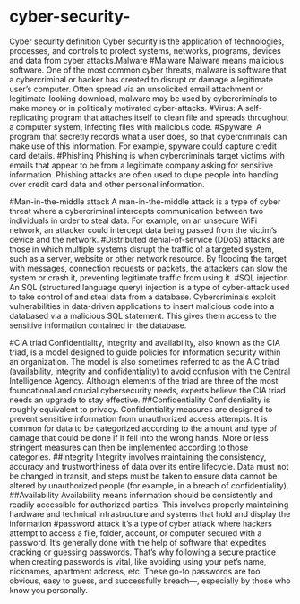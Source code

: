 # cyber-security-
Cyber security definition
Cyber security is the application of technologies, processes, and controls to protect systems, networks, programs, devices and data from cyber attacks.Malware
#Malware
Malware means malicious software. One of the most common cyber threats, malware is software that a cybercriminal or hacker has created to disrupt or damage a legitimate user’s computer. Often spread via an unsolicited email attachment or legitimate-looking download, malware may be used by cybercriminals to make money or in politically motivated cyber-attacks.
#Virus:
A self-replicating program that attaches itself to clean file and spreads throughout a computer system, infecting files with malicious code.
#Spyware: 
A program that secretly records what a user does, so that cybercriminals can make use of this information. For example, spyware could capture credit card details.
#Phishing
Phishing is when cybercriminals target victims with emails that appear to be from a legitimate company asking for sensitive information. Phishing attacks are often used to dupe people into handing over credit card data and other personal information.

#Man-in-the-middle attack
A man-in-the-middle attack is a type of cyber threat where a cybercriminal intercepts communication between two individuals in order to steal data.
For example, on an unsecure WiFi network, an attacker could intercept data being passed from the victim’s device and the network.
#Distributed denial-of-service 
(DDoS) attacks are those in which multiple systems disrupt the traffic of a targeted system, such as a server, website or other network resource. By flooding the target with messages, connection requests or packets, the attackers can slow the system or crash it, preventing legitimate traffic from using it.
#SQL injection
An SQL (structured language query) injection is a type of cyber-attack used to take control of and steal data from a database. Cybercriminals exploit vulnerabilities in data-driven applications to insert malicious code into a databased via a malicious SQL statement. This gives them access to the sensitive information contained in the database.

#CIA triad
Confidentiality, integrity and availability, also known as the CIA triad, is a model designed to guide policies for information security within an organization. The model is also sometimes referred to as the AIC triad (availability, integrity and confidentiality) to avoid confusion with the Central Intelligence Agency. Although elements of the triad are three of the most foundational and crucial cybersecurity needs, experts believe the CIA triad needs an upgrade to stay effective.
##Confidentiality 
Confidentiality is roughly equivalent to privacy. Confidentiality measures are designed to prevent sensitive information from unauthorized access attempts. It is common for data to be categorized according to the amount and type of damage that could be done if it fell into the wrong hands. More or less stringent measures can then be implemented according to those categories.
##Integrity
Integrity involves maintaining the consistency, accuracy and trustworthiness of data over its entire lifecycle. Data must not be changed in transit, and steps must be taken to ensure data cannot be altered by unauthorized people (for example, in a breach of confidentiality).
##Availability
Availability means information should be consistently and readily accessible for authorized parties. This involves properly maintaining hardware and technical infrastructure and systems that hold and display the information
#password attack
it’s a type of cyber attack where hackers attempt to access a file, folder, account, or computer secured with a password.
It’s generally done with the help of software that expedites cracking or guessing passwords. That’s why following a secure practice when creating passwords is vital, like avoiding using your pet’s name, nicknames, apartment address, etc. These go-to passwords are too obvious, easy to guess, and successfully breach—, especially by those who know you personally.
